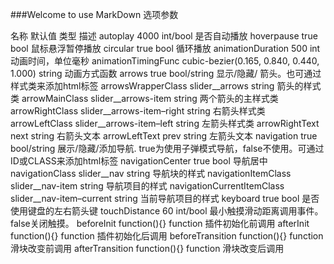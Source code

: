 ###Welcome to use MarkDown
选项参数

名称	默认值	类型	描述
autoplay	4000	int/bool	是否自动播放
hoverpause	true	bool	鼠标悬浮暂停播放
circular	true	bool	循环播放
animationDuration	500	int	动画时间，单位毫秒
animationTimingFunc	cubic-bezier(0.165, 0.840, 0.440, 1.000)	string	动画方式函数
arrows	true	bool/string	显示/隐藏/ 箭头。也可通过样式类来添加html标签
arrowsWrapperClass	slider__arrows	string	箭头的样式类
arrowMainClass	slider__arrows-item	string	两个箭头的主样式类
arrowRightClass	slider__arrows-item–right	string	右箭头样式类
arrowLeftClass	slider__arrows-item–left	string	左箭头样式类
arrowRightText	next	string	右箭头文本
arrowLeftText	prev	string	左箭头文本
navigation	true	bool/string	展示/隐藏/添加导航. true为使用子弹模式导航，false不使用。可通过ID或CLASS来添加html标签
navigationCenter	true	bool	导航居中
navigationClass	slider__nav	string	导航块的样式
navigationItemClass	slider__nav-item	string	导航项目的样式
navigationCurrentItemClass	slider__nav-item–current	string	当前导航项目的样式
keyboard	true	bool	是否使用键盘的左右箭头键
touchDistance	60	int/bool	最小触摸滑动距离调用事件。false关闭触摸。
beforeInit	function(){}	function	插件初始化前调用
afterInit	function(){}	function	插件初始化后调用
beforeTransition	function(){}	function	滑块改变前调用
afterTransition	function(){}	function	滑块改变后调用